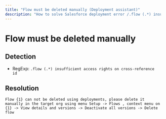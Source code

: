 ```yaml
---
title: "Flow must be deleted manually (Deployment assistant)"
description: "How to solve Salesforce deployment error /.flow (.*) insufficient access rights on cross-reference id"
---
```

<!-- markdownlint-disable MD013 -->
# Flow must be deleted manually

## Detection

- RegExp: `.flow (.*) insufficient access rights on cross-reference id`

## Resolution

```shell
Flow {1} can not be deleted using deployments, please delete it manually in the target org using menu Setup -> Flows , context menu on {1} -> View details and versions -> Deactivate all versions -> Delete flow
```
